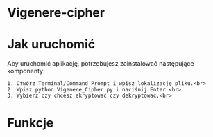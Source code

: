 # <H1>Vigenere-cipher</H1>

# Jak uruchomić
Aby uruchomić aplikację, potrzebujesz zainstalować następujące komponenty:
```
1. Otwórz Terminal/Command Prompt i wpisz lokalizację pliku.<br>
2. Wpisz python Vigenere_Cipher.py i naciśnij Enter.<br>
3. Wybierz czy chcesz ekryptować czy dekryptować.<br>
```
# Funkcje

